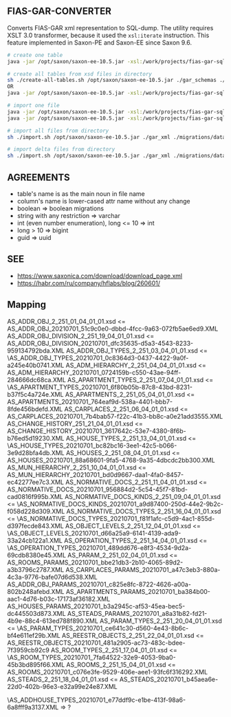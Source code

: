 ## FIAS-GAR-CONVERTER

Converts FIAS-GAR xml representation to SQL-dump.
The utility requires XSLT 3.0 transformer, because it used the `xsl:iterate` instruction. This feature implemented in Saxon-PE and Saxon-EE since Saxon 9.6.

```sh
# create one table
java -jar /opt/saxon/saxon-ee-10.5.jar -xsl:/work/projects/fias-gar-sql-converter/create-table.xslt -s:/work/projects/fias-gar-sql-converter/gar_schemas/AS_ADDR_OBJ_2_251_01_04_01_01.xsd -o:/work/projects/fias-gar-sql-converter/migrations/AS_ADDR_OBJ_2_251_01_04_01_01.sql

# create all tables from xsd files in directory
sh ./create-all-tables.sh /opt/saxon/saxon-ee-10.5.jar ./gar_schemas ./migrations/tables
OR
java -jar /opt/saxon/saxon-ee-10.5.jar -xsl:/work/projects/fias-gar-sql-converter/create-all-tables.xslt -it:main -o:/work/projects/fias-gar-sql-converter/migrations/all-tables.sql

# import one file
java -jar /opt/saxon/saxon-ee-10.5.jar -xsl:/work/projects/fias-gar-sql-converter/import.xslt  -s:/work/projects/fias-gar-sql-converter/gar_xml/AS_ROOM_TYPES_20210701_7fa64522-32e9-4053-9ba0-45b3bd895f66.XML -o:/work/projects/fias-gar-sql-converter/migrations/AS_ROOM_TYPES_20210701_7fa64522-32e9-4053-9ba0-45b3bd895f66.sql
java -jar /opt/saxon/saxon-ee-10.5.jar -xsl:/work/projects/fias-gar-sql-converter/import.xslt  -s:/archive/SAVE/gar-tatar/16/AS_STEADS_PARAMS_20210701_a8a31b82-fd21-4b9e-88c4-613ed788f890.XML -o:/work/projects/fias-gar-sql-converter/migrations/big.sql

# import all files from directory
sh ./import.sh /opt/saxon/saxon-ee-10.5.jar ./gar_xml ./migrations/data no

# import delta files from directory
sh ./import.sh /opt/saxon/saxon-ee-10.5.jar ./gar_xml ./migrations/data yes
```

## AGREEMENTS

* table's name is as the main noun in file name
* column's name is lower-cased attr name without any change
* boolean => boolean migrations
* string with any restriction => varchar
* int (even number enumeration), long <= 10 => int
* long > 10 => bigint 
* guid => uuid

## SEE 

* https://www.saxonica.com/download/download_page.xml
* https://habr.com/ru/company/hflabs/blog/260601/

## Mapping

AS_ADDR_OBJ_2_251_01_04_01_01.xsd  <= AS_ADDR_OBJ_20210701_51c9c0e0-dbbd-4fcc-9a63-072fb5ae6ed9.XML
AS_ADDR_OBJ_DIVISION_2_251_19_04_01_01.xsd <= AS_ADDR_OBJ_DIVISION_20210701_dfc35635-d5a3-4543-8233-959134792bda.XML
AS_ADDR_OBJ_TYPES_2_251_03_04_01_01.xsd <= \AS_ADDR_OBJ_TYPES_20210701_0c8364d3-0437-4422-9a0f-a245e40b0741.XML
AS_ADM_HIERARCHY_2_251_04_04_01_01.xsd <= AS_ADM_HIERARCHY_20210701_0724159b-c550-43ae-94ff-284666dc68ca.XML
AS_APARTMENT_TYPES_2_251_07_04_01_01.xsd <= \AS_APARTMENT_TYPES_20210701_6f80b05b-87c8-43bd-8231-b37f5c4a724e.XML
AS_APARTMENTS_2_251_05_04_01_01.xsd <= AS_APARTMENTS_20210701_764eaf9d-538a-4401-bbb7-8fde456bdefd.XML
AS_CARPLACES_2_251_06_04_01_01.xsd <= AS_CARPLACES_20210701_7b4bab57-f22c-41b3-bb8c-a0e21add3555.XML
AS_CHANGE_HISTORY_251_21_04_01_01.xsd <= AS_CHANGE_HISTORY_20210701_3617642c-53e7-4380-8f6b-b76ed5d19230.XML
AS_HOUSE_TYPES_2_251_13_04_01_01.xsd <= \AS_HOUSE_TYPES_20210701_bc82bc16-3ee1-42c5-b066-3e9d28bfa4db.XML
AS_HOUSES_2_251_08_04_01_01.xsd <= AS_HOUSES_20210701_88a68601-9fa5-4768-9a35-4dbcdc2bb300.XML
AS_MUN_HIERARCHY_2_251_10_04_01_01.xsd <= AS_MUN_HIERARCHY_20210701_bd0d9667-daa1-4fa0-8457-ec42277ee7c3.XML
AS_NORMATIVE_DOCS_2_251_11_04_01_01.xsd <= AS_NORMATIVE_DOCS_20210701_956884d2-5c54-45f7-81bd-cad0816f995b.XML
AS_NORMATIVE_DOCS_KINDS_2_251_09_04_01_01.xsd <= \AS_NORMATIVE_DOCS_KINDS_20210701_a9d87400-250d-44e2-9b2c-f058d228d309.XML
AS_NORMATIVE_DOCS_TYPES_2_251_16_04_01_01.xsd <= \AS_NORMATIVE_DOCS_TYPES_20210701_f81f1afc-c5d9-4ac1-855d-d397fecde843.XML
AS_OBJECT_LEVELS_2_251_12_04_01_01.xsd <= \AS_OBJECT_LEVELS_20210701_d66a25a9-6141-4139-ada9-33a24cb122a1.XML
AS_OPERATION_TYPES_2_251_14_04_01_01.xsd <= \AS_OPERATION_TYPES_20210701_489dd676-e8f3-4534-9d2a-69cdb8380e45.XML
AS_PARAM_2_251_02_04_01_01.xsd <= AS_ROOMS_PARAMS_20210701_bbe21db3-2b10-4065-89d2-a3b3796c2787.XML
                                  AS_CARPLACES_PARAMS_20210701_a47c3eb3-880a-4c3a-9776-bafe07d6d538.XML
                                  AS_ADDR_OBJ_PARAMS_20210701_c825e8fc-8722-4626-a00a-802b248afebd.XML
                                  AS_APARTMENTS_PARAMS_20210701_ba384b00-aac1-4d76-b03c-17173af36182.XML
                                  AS_HOUSES_PARAMS_20210701_b3a2945c-af53-45ea-bec5-dc445503d873.XML
                                  AS_STEADS_PARAMS_20210701_a8a31b82-fd21-4b9e-88c4-613ed788f890.XML
AS_PARAM_TYPES_2_251_20_04_01_01.xsd <= \AS_PARAM_TYPES_20210701_ce641c30-d560-4e43-8b6c-bf4e611ef29b.XML
AS_REESTR_OBJECTS_2_251_22_04_01_01.xsd <= AS_REESTR_OBJECTS_20210701_481a2905-ac73-483c-bdee-7f3959cb92c9
AS_ROOM_TYPES_2_251_17_04_01_01.xsd <= \AS_ROOM_TYPES_20210701_7fa64522-32e9-4053-9ba0-45b3bd895f66.XML
AS_ROOMS_2_251_15_04_01_01.xsd <= AS_ROOMS_20210701_c076e3fe-9529-406e-aee1-93fc6f316292.XML
AS_STEADS_2_251_18_04_01_01.xsd <= AS_STEADS_20210701_b45aea6e-22d0-402b-96e3-e32a99e24e87.XML

\AS_ADDHOUSE_TYPES_20210701_e77ddf9c-e1be-413f-98a6-6a8fff9a3137.XML => ?
